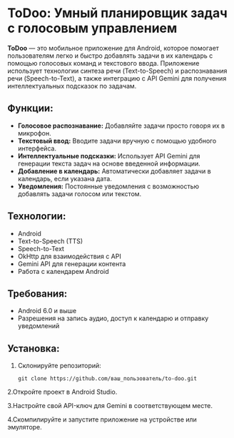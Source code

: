 # ToDoo: Умный планировщик задач с голосовым управлением

**ToDoo** — это мобильное приложение для Android, которое помогает пользователям легко и быстро добавлять задачи в их календарь с помощью голосовых команд и текстового ввода. Приложение использует технологии синтеза речи (Text-to-Speech) и распознавания речи (Speech-to-Text), а также интеграцию с API Gemini для получения интеллектуальных подсказок по задачам.

## Функции:

- **Голосовое распознавание:** Добавляйте задачи просто говоря их в микрофон.
- **Текстовый ввод:** Вводите задачи вручную с помощью удобного интерфейса.
- **Интеллектуальные подсказки:** Использует API Gemini для генерации текста задач на основе введенной информации.
- **Добавление в календарь:** Автоматически добавляет задачи в календарь, если указана дата.
- **Уведомления:** Постоянные уведомления с возможностью добавлять задачи голосом или текстом.

## Технологии:

- Android
- Text-to-Speech (TTS)
- Speech-to-Text
- OkHttp для взаимодействия с API
- Gemini API для генерации контента
- Работа с календарем Android

## Требования:

- Android 6.0 и выше
- Разрешения на запись аудио, доступ к календарю и отправку уведомлений

## Установка:

1. Склонируйте репозиторий:
   ```
   git clone https://github.com/ваш_пользователь/to-doo.git
   ```
2.Откройте проект в Android Studio.

3.Настройте свой API-ключ для Gemini в соответствующем месте.

4.Скомпилируйте и запустите приложение на устройстве или эмуляторе.
